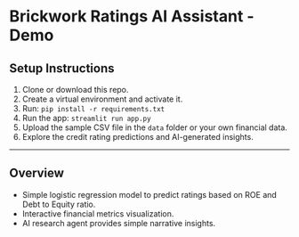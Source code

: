 # Brickwork Ratings AI Assistant - Demo

## Setup Instructions

1. Clone or download this repo.
2. Create a virtual environment and activate it.
3. Run: `pip install -r requirements.txt`
4. Run the app: `streamlit run app.py`
5. Upload the sample CSV file in the `data` folder or your own financial data.
6. Explore the credit rating predictions and AI-generated insights.

---

## Overview

- Simple logistic regression model to predict ratings based on ROE and Debt to Equity ratio.
- Interactive financial metrics visualization.
- AI research agent provides simple narrative insights.
